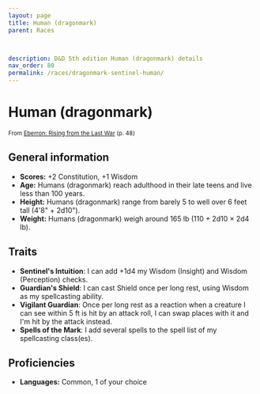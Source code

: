 ```yaml
---
layout: page
title: Human (dragonmark)
parent: Races



description: D&D 5th edition Human (dragonmark) details
nav_order: 80
permalink: /races/dragonmark-sentinel-human/
---
```


# Human (dragonmark)

<small>From <a target="_blank" href="https://dnd.wizards.com/products/tabletop-games/rpg-products/eberron">Eberron: Rising from the Last War</a> (p. 48)</small>


## General information

- **Scores:** +2 Constitution, +1 Wisdom
- **Age:** Humans (dragonmark) reach adulthood in their late teens and live less than 100 years.
- **Height:** Humans (dragonmark) range from barely 5 to well over 6 feet tall (4'8" + 2d10").
- **Weight:** Humans (dragonmark) weigh around 165 lb (110 + 2d10 × 2d4 lb).

## Traits

- **Sentinel's Intuition**: I can add +1d4 my Wisdom (Insight) and Wisdom (Perception) checks.
- **Guardian's Shield**: I can cast Shield once per long rest, using Wisdom as my spellcasting ability.
- **Vigilant Guardian**: Once per long rest as a reaction when a creature I can see within 5 ft is hit by an attack roll, I can swap places with it and I'm hit by the attack instead.
- **Spells of the Mark**: I add several spells to the spell list of my spellcasting class(es).

## Proficiencies

- **Languages:** Common, 1 of your choice